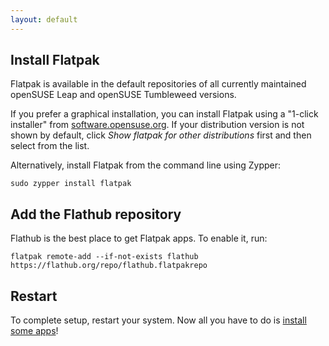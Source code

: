 ```yaml
---
layout: default
---
```

## Install Flatpak
Flatpak is available in the default repositories of all currently maintained openSUSE Leap and openSUSE Tumbleweed versions.

If you prefer a graphical installation, you can install Flatpak using a "1-click installer" from [software.opensuse.org](https://software.opensuse.org/package/flatpak). If your distribution version is not shown by default, click *Show flatpak for other distributions* first and then select from the list.

Alternatively, install Flatpak from the command line using Zypper:

```
sudo zypper install flatpak
```


## Add the Flathub repository
Flathub is the best place to get Flatpak apps. To enable it, run:

```
flatpak remote-add --if-not-exists flathub https://flathub.org/repo/flathub.flatpakrepo
```

## Restart

To complete setup, restart your system. Now all you have to do is [install some apps](https://flathub.org)!

<!--
Written with love using [Apostrophe](https://flathub.org/apps/details/org.gnome.gitlab.somas.Apostrophe).
-->